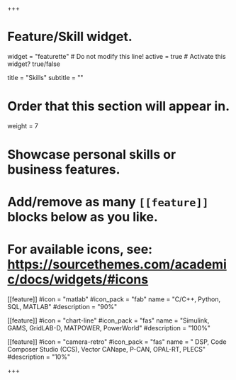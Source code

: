 +++
# Feature/Skill widget.
widget = "featurette"  # Do not modify this line!
active = true  # Activate this widget? true/false

title = "Skills"
subtitle = ""

# Order that this section will appear in.
weight = 7

# Showcase personal skills or business features.
# 
# Add/remove as many `[[feature]]` blocks below as you like.
# 
# For available icons, see: https://sourcethemes.com/academic/docs/widgets/#icons

[[feature]]
  #icon = "matlab"
  #icon_pack = "fab"
  name = "C/C++, Python, SQL, MATLAB"
  #description = "90%"
  
  
[[feature]]
  #icon = "chart-line"
  #icon_pack = "fas"
  name = "Simulink, GAMS, GridLAB-D, MATPOWER, PowerWorld"
  #description = "100%"  
  
[[feature]]
  #icon = "camera-retro"
  #icon_pack = "fas"
  name = " DSP, Code Composer Studio (CCS), Vector CANape, P-CAN, OPAL-RT, PLECS"
  #description = "10%"

+++
